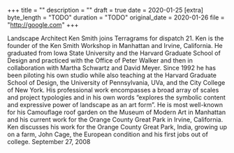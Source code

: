 +++
title = ""
description = ""
draft = true
date = 2020-01-25
[extra]
byte_length = "TODO"
duration = "TODO"
original_date = 2020-01-26
file = "http://google.com"
+++

Landscape Architect Ken Smith joins Terragrams for dispatch 21. Ken is the founder of the Ken Smith Workshop in Manhattan and Irvine, California. He graduated from Iowa State University and the Harvard Graduate School of Design and practiced with the Office of Peter Walker and then in collaboration with Martha Schwartz and David Meyer. Since 1992 he has been piloting his own studio while also teaching at the Harvard Graduate School of Design, the University of Pennsylvania, UVa, and the City College of New York. His professional work encompasses a broad array of scales and project typologies and in his own words “explores the symbolic content and expressive power of landscape as an art form”. He is most well-known for his Camouflage roof garden on the Museum of Modern Art in Manhattan and his current work for the Orange County Great Park in Irvine, California. Ken discusses his work for the Orange County Great Park, India, growing up on a farm, John Cage, the European condition and his first jobs out of college. September 27, 2008
